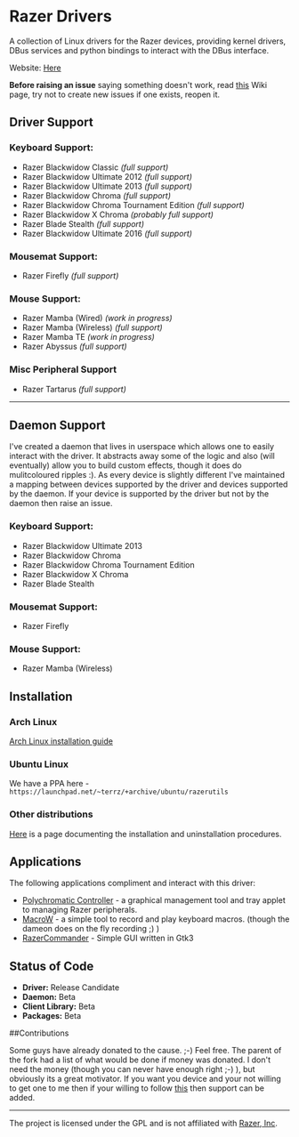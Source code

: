 # Razer Drivers

A collection of Linux drivers for the Razer devices, providing kernel drivers, DBus services and python bindings to interact with the DBus interface.

Website: [Here](https://terrycain.github.io/razer-drivers/)

**Before raising an issue** saying something doesn't work, read [this](https://github.com/terrycain/razer-drivers/wiki/Troubleshooting) Wiki page, try not to create new issues if one exists, reopen it.

## Driver Support
### Keyboard Support:
 * Razer Blackwidow Classic *(full support)*
 * Razer Blackwidow Ultimate 2012 *(full support)*
 * Razer Blackwidow Ultimate 2013 *(full support)*
 * Razer Blackwidow Chroma *(full support)*
 * Razer Blackwidow Chroma Tournament Edition *(full support)*
 * Razer Blackwidow X Chroma *(probably full support)*
 * Razer Blade Stealth *(full support)*
 * Razer Blackwidow Ultimate 2016 *(full support)*

### Mousemat Support:
 * Razer Firefly *(full support)*

### Mouse Support:
 * Razer Mamba (Wired) *(work in progress)*
 * Razer Mamba (Wireless) *(full support)*
 * Razer Mamba TE *(work in progress)*
 * Razer Abyssus *(full support)*

### Misc Peripheral Support
 * Razer Tartarus *(full support)*

---

## Daemon Support
I've created a daemon that lives in userspace which allows one to easily interact with the driver. It abstracts away some of the logic and also (will eventually) allow you to build
custom effects, though it does do mulitcoloured ripples :). As every device is slightly different I've maintained a mapping between devices supported by the driver and devices supported
by the daemon. If your device is supported by the driver but not by the daemon then raise an issue.

### Keyboard Support:
 * Razer Blackwidow Ultimate 2013
 * Razer Blackwidow Chroma
 * Razer Blackwidow Chroma Tournament Edition
 * Razer Blackwidow X Chroma
 * Razer Blade Stealth

### Mousemat Support:
 * Razer Firefly

### Mouse Support:
 * Razer Mamba (Wireless)

## Installation

### Arch Linux

[Arch Linux installation guide](https://github.com/terrycain/razer_drivers/blob/master/package_for_arch/README.md) 

### Ubuntu Linux
We have a PPA here - `https://launchpad.net/~terrz/+archive/ubuntu/razerutils`


### Other distributions

[Here](https://github.com/terrycain/razer-drivers/wiki/Installation) is a page documenting the installation and uninstallation procedures.

## Applications

The following applications compliment and interact with this driver:

* [Polychromatic Controller](https://github.com/lah7/polychromatic-controller) - a graphical management tool and tray applet to managing Razer peripherals.
* [MacroW](https://github.com/igorbb/MacroW) - a simple tool to record and play keyboard macros. (though the dameon does on the fly recording ;) )
* [RazerCommander](https://github.com/GabMus/razerCommander) - Simple GUI written in Gtk3

## Status of Code

 - **Driver:** Release Candidate
 - **Daemon:** Beta
 - **Client Library:** Beta
 - **Packages:** Beta

##Contributions

Some guys have already donated to the cause. ;-) Feel free.
The parent of the fork had a list of what would be done if money was donated. I don't need the money (though you can never have enough right ;-) ), but obviously its a great motivator.
If you want you device and your not willing to get one to me then if your willing to follow [this](https://github.com/terrycain/razer-drivers/wiki/Reverse-Engineering-USB-Protocol) then support can be added.

---

The project is licensed under the GPL and is not affiliated with [Razer, Inc](http://www.razerzone.com/).
